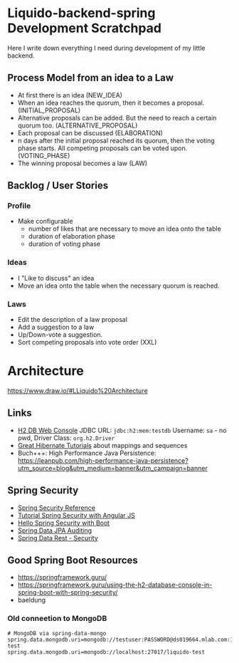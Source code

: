 # Liquido-backend-spring Development Scratchpad

Here I write down everything I need during development of my little backend. 

## Process Model from an idea to a Law

 - At first there is an idea  (NEW_IDEA)
 - When an idea reaches the quorum, then it becomes a proposal. (INITIAL_PROPOSAL)
 - Alternative proposals can be added. But the need to reach a certain quorum too. (ALTERNATIVE_PROPOSAL)
 - Each proposal can be discussed (ELABORATION)
 - n days after the initial proposal reached its quorum, then the voting phase starts. 
   All competing proposals can be voted upon. (VOTING_PHASE)
 - The winning proposal becomes a law  (LAW) 

## Backlog / User Stories

### Profile

 - Make configurable
   - number of likes that are necessary to move an idea onto the table
   - duration of elaboration phase 
   - duration of voting phase

### Ideas

 - I "Like to discuss" an idea
 - Move an idea onto the table when the necessary quorum is reached.

### Laws

 - Edit the description of a law proposal
 - Add a suggestion to a law
 - Up/Down-vote a suggestion.
 - Sort competing proposals into vote order (XXL)



# Architecture

https://www.draw.io/#LLiquido%20Architecture


## Links

 - [H2 DB Web Console](http://localhost:8080/h2-console)   JDBC URL: `jdbc:h2:mem:testdb`   Username: `sa` - no pwd, Driver Class: `org.h2.Driver`  
 - [Great Hibernate Tutorials](https://vladmihalcea.com/tutorials/hibernate/)  about mappings and sequences
 - Buch+++: High Performance Java Persistence: https://leanpub.com/high-performance-java-persistence?utm_source=blog&utm_medium=banner&utm_campaign=banner

## Spring Security
 - [Spring Security Reference](http://docs.spring.io/spring-security/site/docs/current/reference/htmlsingle/#test-method-withuserdetails)
 - [Tutorial Spring Security with Angular JS](https://spring.io/guides/tutorials/spring-security-and-angular-js/#_the_login_page_angular_js_and_spring_security_part_ii)
 - [Hello Spring Security with Boot](http://docs.spring.io/spring-security/site/docs/current/guides/html5//helloworld-boot.html#updating-your-dependencies)
 - [Spring Data JPA Auditing](https://docs.spring.io/spring-data/jpa/docs/current/reference/html/#auditing)
 - [Spring Data Rest - Security](http://docs.spring.io/spring-data/rest/docs/current/reference/html/#security)
 

## Good Spring Boot Resources

 - https://springframework.guru/
 - https://springframework.guru/using-the-h2-database-console-in-spring-boot-with-spring-security/
 - baeldung
 
 
 ### Old conneetion to MongoDB
 
    # MongoDB via spring-data-mongo
    spring.data.mongodb.uri=mongodb://testuser:PASSWORD@ds019664.mlab.com:19664/liquido-test
    spring.data.mongodb.uri=mongodb://localhost:27017/liquido-test
    
    